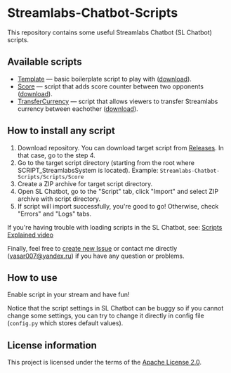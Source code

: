 # Streamlabs-Chatbot-Scripts

This repository contains some useful Streamlabs Chatbot (SL Chatbot) scripts.

## Available scripts

- [Template](Scripts/Template) — basic boilerplate script to play with ([download](https://github.com/Vasar007/Streamlabs-Chatbot-Scripts/raw/main/Releases/Template.zip)).
- [Score](Scripts/Score) — script that adds score counter between two opponents ([download](https://github.com/Vasar007/Streamlabs-Chatbot-Scripts/raw/main/Releases/Score.zip)).
- [TransferCurrency](Scripts/TransferCurrency) — script that allows viewers to transfer Streamlabs currency between eachother ([download](https://github.com/Vasar007/Streamlabs-Chatbot-Scripts/raw/main/Releases/TransferCurrency.zip)).

## How to install any script

1. Download repository. You can download target script from [Releases](Releases). In that case, go to the step 4.
2. Go to the target script directory (starting from the root where SCRIPT_StreamlabsSystem is located).
   Example: `Streamlabs-Chatbot-Scripts/Scripts/Score`
3. Create a ZIP archive for target script directory.
4. Open SL Chatbot, go to the "Script" tab, click "Import" and select ZIP archive with script directory.
5. If script will import successfully, you're good to go!
   Otherwise, check "Errors" and "Logs" tabs.

If you're having trouble with loading scripts in the SL Chatbot, see: [Scripts Explained video](youtube.com/watch?v=l3FBpY-0880)

Finally, feel free to [create new Issue](https://github.com/Vasar007/Streamlabs-Chatbot-Scripts/issues/new) or contact me directly (vasar007@yandex.ru) if you have any question or problems.

## How to use

Enable script in your stream and have fun!

Notice that the script settings in SL Chatbot can be buggy so if you cannot change some settings, you can try to change it directly in config file (`config.py` which stores default values).

## License information

This project is licensed under the terms of the [Apache License 2.0](LICENSE).
